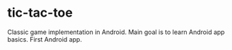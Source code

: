 # tic-tac-toe
Classic game implementation in Android. Main goal is to learn Android app basics. First Android app.
